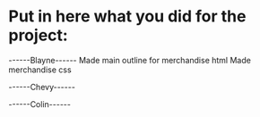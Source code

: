 # Put in here what you did for the project:

------Blayne------
Made main outline for merchandise html
Made merchandise css


------Chevy------


------Colin------


